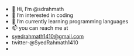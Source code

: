- 👋 Hi, I’m @sdrahmath
- 👀 I’m interested in coding
- 🌱 I’m currently learning programming languages
- 📫 you can reach me at
- syedrahmath1410@gmail.com
- twitter-@SyedRahmath1410
- 

<!---
sdrahmath/sdrahmath is a ✨ special ✨ repository because its `README.md` (this file) appears on your GitHub profile.
You can click the Preview link to take a look at your changes.
--->
